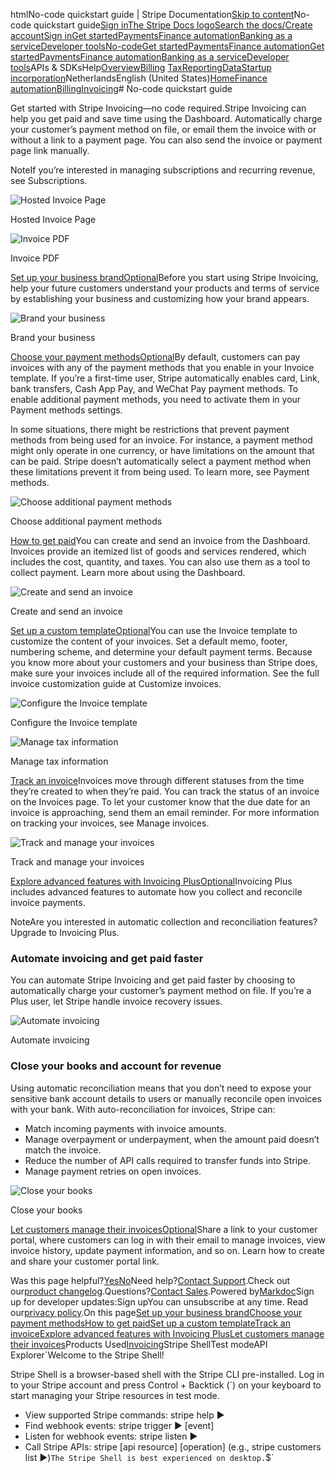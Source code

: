 htmlNo-code quickstart guide | Stripe Documentation[Skip to content](#main-content)No-code quickstart guide[Sign in](https://dashboard.stripe.com/login?redirect=https%3A%2F%2Fdocs.stripe.com%2Finvoicing%2Fquickstart-guide)[The Stripe Docs logo](/)[Search the docs/](#)[Create account](https://dashboard.stripe.com/register/invoicing)[Sign in](https://dashboard.stripe.com/login?redirect=https%3A%2F%2Fdocs.stripe.com%2Finvoicing%2Fquickstart-guide)[Get started](/get-started)[Payments](/payments)[Finance automation](/finance-automation)[Banking as a service](/financial-services)[Developer tools](/development)[No-code](/no-code)[Get started](/get-started)[Payments](/payments)[Finance automation](/finance-automation)[](#)[Get started](/get-started)[Payments](/payments)[Finance automation](/finance-automation)[Banking as a service](/financial-services)[Developer tools](/development)[](#)APIs & SDKsHelp[Overview](/docs/finance-automation)[Billing](#)
[Tax](#)[Reporting](#)[Data](#)[Startup incorporation](#)NetherlandsEnglish (United States)[](#)[](#)[Home](/docs)[Finance automation](/docs/finance-automation)[Billing](/docs/billing)[Invoicing](/docs/invoicing)# No-code quickstart guide

Get started with Stripe Invoicing—no code required.Stripe Invoicing can help you get paid and save time using the Dashboard. Automatically charge your customer’s payment method on file, or email them the invoice with or without a link to a payment page. You can also send the invoice or payment page link manually.

NoteIf you’re interested in managing subscriptions and recurring revenue, see Subscriptions.

![Hosted Invoice Page](https://b.stripecdn.com/docs-statics-srv/assets/hosted-invoice-page-guide.df3cc5a1e4180c338269aacdfa792180.png)

Hosted Invoice Page

![Invoice PDF](https://b.stripecdn.com/docs-statics-srv/assets/invoice-pdf-guide.d79c407ca08ee4b14dc0519fb3772309.png)

Invoice PDF

[Set up your business brandOptional](#establish-business)Before you start using Stripe Invoicing, help your future customers understand your products and terms of service by establishing your business and customizing how your brand appears.

![Brand your business](https://b.stripecdn.com/docs-statics-srv/assets/hosted-invoice-page.79b4c18913fe9fb30f47ad8a5f062b6f.png)

Brand your business

[Choose your payment methodsOptional](#payment-methods)By default, customers can pay invoices with any of the payment methods that you enable in your Invoice template. If you’re a first-time user, Stripe automatically enables card, Link, bank transfers, Cash App Pay, and WeChat Pay payment methods. To enable additional payment methods, you need to activate them in your Payment methods settings.

In some situations, there might be restrictions that prevent payment methods from being used for an invoice. For instance, a payment method might only operate in one currency, or have limitations on the amount that can be paid. Stripe doesn’t automatically select a payment method when these limitations prevent it from being used. To learn more, see Payment methods.

![Choose additional payment methods](https://b.stripecdn.com/docs-statics-srv/assets/supported-payment-methods.194614192ca2c72656bc0587e8e21f46.png)

Choose additional payment methods

[How to get paid](#get-paid)You can create and send an invoice from the Dashboard. Invoices provide an itemized list of goods and services rendered, which includes the cost, quantity, and taxes. You can also use them as a tool to collect payment. Learn more about using the Dashboard.

![Create and send an invoice](https://b.stripecdn.com/docs-statics-srv/assets/create-send-invoices.985a3078348be3c2591f8d5e2d96e21c.png)

Create and send an invoice

[Set up a custom templateOptional](#custom-templates)You can use the Invoice template to customize ​​the content of your invoices. Set a default memo, footer, numbering scheme, and determine your default payment terms. Because you know more about your customers and your business than Stripe does, make sure your invoices include all of the required information. See the full invoice customization guide at Customize invoices.

![Configure the Invoice template](https://b.stripecdn.com/docs-statics-srv/assets/invoice-template.d50c4ba2210f06442b6adbb7279fe7a4.png)

Configure the Invoice template

![Manage tax information](https://b.stripecdn.com/docs-statics-srv/assets/manage-tax-information.3bbd3b8425726dc4ac243bb5bfd707a3.png)

Manage tax information

[Track an invoice](#track-invoice)Invoices move through different statuses from the time they’re created to when they’re paid. You can track the status of an invoice on the Invoices page. To let your customer know that the due date for an invoice is approaching, send them an email reminder. For more information on tracking your invoices, see Manage invoices.

![Track and manage your invoices](https://b.stripecdn.com/docs-statics-srv/assets/track-invoices.647ee840cc77e53c4d8537ec43ba9289.png)

Track and manage your invoices

[Explore advanced features with Invoicing PlusOptional](#invoicing-plus)Invoicing Plus includes advanced features to automate how you collect and reconcile invoice payments.

NoteAre you interested in automatic collection and reconciliation features? Upgrade to Invoicing Plus.

### Automate invoicing and get paid faster

You can automate Stripe Invoicing and get paid faster by choosing to automatically charge your customer’s payment method on file. If you’re a Plus user, let Stripe handle invoice recovery issues.

![Automate invoicing](https://b.stripecdn.com/docs-statics-srv/assets/advanced-invoicing-features.70dfe42ac952e7924876201c06e5902d.png)

Automate invoicing

### Close your books and account for revenue

Using automatic reconciliation means that you don’t need to expose your sensitive bank account details to users or manually reconcile open invoices with your bank. With auto-reconciliation for invoices, Stripe can:

- Match incoming payments with invoice amounts.
- Manage overpayment or underpayment, when the amount paid doesn’t match the invoice.
- Reduce the number of API calls required to transfer funds into Stripe.
- Manage payment retries on open invoices.

![Close your books](https://b.stripecdn.com/docs-statics-srv/assets/invoicing-auto-reconciliation.2d4b2648e4b67e8b2a2c7225a22bec69.png)

Close your books

[Let customers manage their invoicesOptional](#customer-portal)Share a link to your customer portal, where customers can log in with their email to manage invoices, view invoice history, update payment information, and so on. Learn how to create and share your customer portal link.

Was this page helpful?[Yes](#)[No](#)Need help?[Contact Support](https://support.stripe.com/).Check out our[product changelog](https://stripe.com/blog/changelog).Questions?[Contact Sales](https://stripe.com/contact/sales).Powered by[Markdoc](https://markdoc.dev)Sign up for developer updates:Sign upYou can unsubscribe at any time. Read our[privacy policy](https://stripe.com/privacy).On this page[Set up your business brand](#establish-business)[Choose your payment methods](#payment-methods)[How to get paid](#get-paid)[Set up a custom template](#custom-templates)[Track an invoice](#track-invoice)[Explore advanced features with Invoicing Plus](#invoicing-plus)[Let customers manage their invoices](#customer-portal)Products Used[Invoicing](/invoicing)Stripe ShellTest modeAPI Explorer[](https://stripe.com/docs/stripe-cli#install)`Welcome to the Stripe Shell!

Stripe Shell is a browser-based shell with the Stripe CLI pre-installed. Log in to your
Stripe account and press Control + Backtick (`) on your keyboard to start managing your Stripe
resources in test mode.

- View supported Stripe commands: stripe help ▶️
- Find webhook events: stripe trigger ▶️ [event]
- Listen for webhook events: stripe listen ▶
- Call Stripe APIs: stripe [api resource] [operation] (e.g., stripe customers list ▶️)`The Stripe Shell is best experienced on desktop.`$`